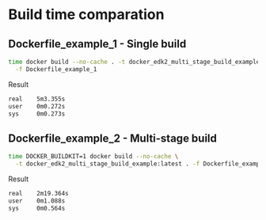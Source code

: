 
# Build time comparation

## Dockerfile_example_1 - Single build

```bash
time docker build --no-cache . -t docker_edk2_multi_stage_build_example:latest \
  -f Dockerfile_example_1
```

Result

```bash
real    5m3.355s
user    0m0.272s
sys     0m0.273s
```

## Dockerfile_example_2 - Multi-stage build

```bash
time DOCKER_BUILDKIT=1 docker build --no-cache \
  -t docker_edk2_multi_stage_build_example:latest . -f Dockerfile_example_2
```

Result

```bash
real    2m19.364s
user    0m1.088s
sys     0m0.564s
```
